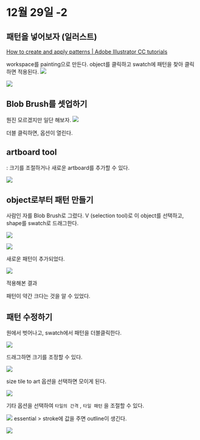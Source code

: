 # 12월 29일 -2
## 패턴을 넣어보자 (일러스트)
[How to create and apply patterns | Adobe Illustrator CC tutorials](https://helpx.adobe.com/illustrator/how-to/create-apply-patterns.html)


workspace를 painting으로 만든다.
object를 클릭하고
swatch에 패턴을 찾아 클릭하면 적용된다.
![](images/2E65100A-1729-4DAD-A750-F3177DF9087E.png)


![](images/9DDFE10C-8D4F-4FED-BD86-53AA0FFAB3A1.png)

## Blob Brush를 셋업하기

뭔진 모르겠지만 일단 해보자.
![](images/2E033ACE-0C3D-4F6F-91A7-A451C76188DF.png)

더블 클릭하면, 옵션이 열린다.

## artboard tool
: 크기를 조절하거나 새로운 artboard를 추가할 수 있다.

![](images/99FDFEFE-2554-4AE8-923E-2D2C1F4D0F44.png)

## object로부터 패턴 만들기
사람인 자를 Blob Brush로 그렸다.
V (selection tool)로 이 object를 선택하고,
shape를 swatch로 드래그한다.

![](images/8B7DE716-E26D-4D9E-905A-32BB4233D2FC.png)

![](images/B447FA25-CC56-47E2-B128-8C426BEE5A81.png)

새로운 패턴이 추가되었다.

![](images/ADFC7C2F-BD0B-4719-B78B-312F0AE2755B.png)

적용해본 결과

패턴이 약간 크다는 것을 알 수 있었다.

## 패턴 수정하기

원에서 벗어나고, swatch에서 패턴을 더블클릭한다.

![](images/BDC5DB84-1926-4D69-9321-80F23FC1AB9D.png)

드래그하면 크기를 조정할 수 있다.

![](images/FD83E874-281C-4936-BEE8-FE8F650A9E4A.png)

size tile to art 옵션을 선택하면 모이게 된다.


![](images/9192F295-3B1D-4CD9-BB46-F0CFC332D7B3.png)

기타 옵션을 선택하여 `타일의 간격` , `타일 패턴` 을 조절할 수 있다.


![](images/0E84F655-D833-4A5B-A3C8-068D2655ECE3.png)
essential  > stroke에 값을 주면 outline이 생긴다.

![](images/7299B95E-6582-4E32-AA03-4EC1FD81C1DF.png)


